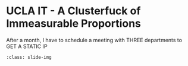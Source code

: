 # UCLA IT - A Clusterfuck of Immeasurable Proportions

After a month, I have to schedule a meeting with THREE departments to GET A STATIC IP
```{image} ../img/ucla_it-01.png
:class: slide-img
```

